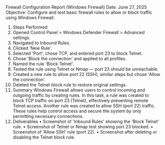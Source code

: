 Firewall Configuration Report (Windows Firewall)
Date: June 27, 2025
Objective: Configure and test basic firewall rules to allow or block traffic using Windows Firewall.
1. Steps Performed
1. Opened Control Panel > Windows Defender Firewall > Advanced settings.
2. Navigated to Inbound Rules.
3. Clicked 'New Rule'.
4. Selected 'Port', chose TCP, and entered port 23 to block Telnet.
5. Chose 'Block the connection' and applied to all profiles.
6. Named the rule 'Block Telnet'.
7. Tested the rule using Telnet or Nmap — port 23 should be unreachable.
8. Created a new rule to allow port 22 (SSH), similar steps but chose 'Allow the connection'.
9. Deleted the Telnet block rule to restore original settings.
2. Summary
Windows Firewall allows users to control incoming and outgoing traffic by creating rules. In this task, a rule was created to block TCP traffic on port 23 (Telnet), effectively preventing remote Telnet access. Another rule was created to allow SSH (port 22) traffic. These rules help control access and secure the system by only permitting necessary connections.
3. Deliverables
• Screenshot of 'Inbound Rules' showing the 'Block Telnet' rule.
• Screenshot of Telnet or Nmap test showing port 23 blocked.
• Screenshot of 'Allow SSH' rule (port 22).
• Screenshot after deleting or disabling the Telnet block rule.

